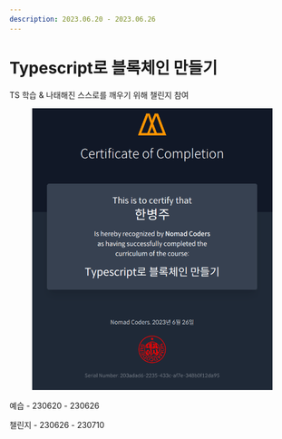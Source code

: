 ```yaml
---
description: 2023.06.20 - 2023.06.26
---
```


# Typescript로 블록체인 만들기

TS 학습 & 나태해진 스스로를 깨우기 위해 챌린지 참여

<figure><img src="../../../.gitbook/assets/image (33).png" alt=""><figcaption></figcaption></figure>

예습 - 230620 - 230626

챌린지 - 230626 - 230710

